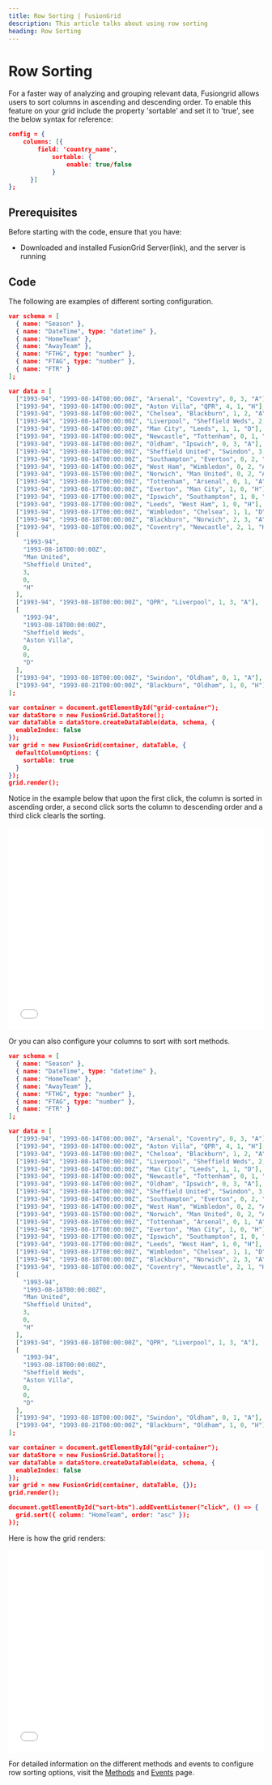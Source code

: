 ```yaml
---
title: Row Sorting | FusionGrid
description: This article talks about using row sorting
heading: Row Sorting
---
```


# Row Sorting
For a faster way of analyzing and grouping relevant data, Fusiongrid allows users to sort columns in ascending and descending order. 
To enable this feature on your grid include the property 'sortable' and set it to 'true', see the below syntax for reference:
```json
config = {
	columns: [{
		field: 'country_name',
            sortable: {
                enable: true/false
            }
      }]
};
```



## Prerequisites
Before starting with the code, ensure that you have:

- Downloaded and installed FusionGrid Server(link), and the server is running

## Code
The following are examples of different sorting configuration.

```json
var schema = [
  { name: "Season" },
  { name: "DateTime", type: "datetime" },
  { name: "HomeTeam" },
  { name: "AwayTeam" },
  { name: "FTHG", type: "number" },
  { name: "FTAG", type: "number" },
  { name: "FTR" }
];

var data = [
  ["1993-94", "1993-08-14T00:00:00Z", "Arsenal", "Coventry", 0, 3, "A"],
  ["1993-94", "1993-08-14T00:00:00Z", "Aston Villa", "QPR", 4, 1, "H"],
  ["1993-94", "1993-08-14T00:00:00Z", "Chelsea", "Blackburn", 1, 2, "A"],
  ["1993-94", "1993-08-14T00:00:00Z", "Liverpool", "Sheffield Weds", 2, 0, "H"],
  ["1993-94", "1993-08-14T00:00:00Z", "Man City", "Leeds", 1, 1, "D"],
  ["1993-94", "1993-08-14T00:00:00Z", "Newcastle", "Tottenham", 0, 1, "A"],
  ["1993-94", "1993-08-14T00:00:00Z", "Oldham", "Ipswich", 0, 3, "A"],
  ["1993-94", "1993-08-14T00:00:00Z", "Sheffield United", "Swindon", 3, 1, "H"],
  ["1993-94", "1993-08-14T00:00:00Z", "Southampton", "Everton", 0, 2, "A"],
  ["1993-94", "1993-08-14T00:00:00Z", "West Ham", "Wimbledon", 0, 2, "A"],
  ["1993-94", "1993-08-15T00:00:00Z", "Norwich", "Man United", 0, 2, "A"],
  ["1993-94", "1993-08-16T00:00:00Z", "Tottenham", "Arsenal", 0, 1, "A"],
  ["1993-94", "1993-08-17T00:00:00Z", "Everton", "Man City", 1, 0, "H"],
  ["1993-94", "1993-08-17T00:00:00Z", "Ipswich", "Southampton", 1, 0, "H"],
  ["1993-94", "1993-08-17T00:00:00Z", "Leeds", "West Ham", 1, 0, "H"],
  ["1993-94", "1993-08-17T00:00:00Z", "Wimbledon", "Chelsea", 1, 1, "D"],
  ["1993-94", "1993-08-18T00:00:00Z", "Blackburn", "Norwich", 2, 3, "A"],
  ["1993-94", "1993-08-18T00:00:00Z", "Coventry", "Newcastle", 2, 1, "H"],
  [
    "1993-94",
    "1993-08-18T00:00:00Z",
    "Man United",
    "Sheffield United",
    3,
    0,
    "H"
  ],
  ["1993-94", "1993-08-18T00:00:00Z", "QPR", "Liverpool", 1, 3, "A"],
  [
    "1993-94",
    "1993-08-18T00:00:00Z",
    "Sheffield Weds",
    "Aston Villa",
    0,
    0,
    "D"
  ],
  ["1993-94", "1993-08-18T00:00:00Z", "Swindon", "Oldham", 0, 1, "A"],
  ["1993-94", "1993-08-21T00:00:00Z", "Blackburn", "Oldham", 1, 0, "H"]
];

var container = document.getElementById("grid-container");
var dataStore = new FusionGrid.DataStore();
var dataTable = dataStore.createDataTable(data, schema, {
  enableIndex: false
});
var grid = new FusionGrid(container, dataTable, {
  defaultColumnOptions: {
    sortable: true
  }
});
grid.render();
```

Notice in the example below that upon the first click, the column is sorted in ascending order, a second click sorts the column to descending order and a third click clearls the sorting. 
<iframe width="100%" height="400" src="//jsfiddle.net/fusioncharts/umt8v9o1/embedded/result/" allowfullscreen="allowfullscreen" allowpaymentrequest frameborder="0"></iframe>

Or you can also configure your columns to sort with sort methods.
```json
var schema = [
  { name: "Season" },
  { name: "DateTime", type: "datetime" },
  { name: "HomeTeam" },
  { name: "AwayTeam" },
  { name: "FTHG", type: "number" },
  { name: "FTAG", type: "number" },
  { name: "FTR" }
];

var data = [
  ["1993-94", "1993-08-14T00:00:00Z", "Arsenal", "Coventry", 0, 3, "A"],
  ["1993-94", "1993-08-14T00:00:00Z", "Aston Villa", "QPR", 4, 1, "H"],
  ["1993-94", "1993-08-14T00:00:00Z", "Chelsea", "Blackburn", 1, 2, "A"],
  ["1993-94", "1993-08-14T00:00:00Z", "Liverpool", "Sheffield Weds", 2, 0, "H"],
  ["1993-94", "1993-08-14T00:00:00Z", "Man City", "Leeds", 1, 1, "D"],
  ["1993-94", "1993-08-14T00:00:00Z", "Newcastle", "Tottenham", 0, 1, "A"],
  ["1993-94", "1993-08-14T00:00:00Z", "Oldham", "Ipswich", 0, 3, "A"],
  ["1993-94", "1993-08-14T00:00:00Z", "Sheffield United", "Swindon", 3, 1, "H"],
  ["1993-94", "1993-08-14T00:00:00Z", "Southampton", "Everton", 0, 2, "A"],
  ["1993-94", "1993-08-14T00:00:00Z", "West Ham", "Wimbledon", 0, 2, "A"],
  ["1993-94", "1993-08-15T00:00:00Z", "Norwich", "Man United", 0, 2, "A"],
  ["1993-94", "1993-08-16T00:00:00Z", "Tottenham", "Arsenal", 0, 1, "A"],
  ["1993-94", "1993-08-17T00:00:00Z", "Everton", "Man City", 1, 0, "H"],
  ["1993-94", "1993-08-17T00:00:00Z", "Ipswich", "Southampton", 1, 0, "H"],
  ["1993-94", "1993-08-17T00:00:00Z", "Leeds", "West Ham", 1, 0, "H"],
  ["1993-94", "1993-08-17T00:00:00Z", "Wimbledon", "Chelsea", 1, 1, "D"],
  ["1993-94", "1993-08-18T00:00:00Z", "Blackburn", "Norwich", 2, 3, "A"],
  ["1993-94", "1993-08-18T00:00:00Z", "Coventry", "Newcastle", 2, 1, "H"],
  [
    "1993-94",
    "1993-08-18T00:00:00Z",
    "Man United",
    "Sheffield United",
    3,
    0,
    "H"
  ],
  ["1993-94", "1993-08-18T00:00:00Z", "QPR", "Liverpool", 1, 3, "A"],
  [
    "1993-94",
    "1993-08-18T00:00:00Z",
    "Sheffield Weds",
    "Aston Villa",
    0,
    0,
    "D"
  ],
  ["1993-94", "1993-08-18T00:00:00Z", "Swindon", "Oldham", 0, 1, "A"],
  ["1993-94", "1993-08-21T00:00:00Z", "Blackburn", "Oldham", 1, 0, "H"]
];

var container = document.getElementById("grid-container");
var dataStore = new FusionGrid.DataStore();
var dataTable = dataStore.createDataTable(data, schema, {
  enableIndex: false
});
var grid = new FusionGrid(container, dataTable, {});
grid.render();

document.getElementById("sort-btn").addEventListener("click", () => {
  grid.sort({ column: "HomeTeam", order: "asc" });
});
```
Here is how the grid renders:
<iframe width="100%" height="400" src="//jsfiddle.net/fusioncharts/v4bup87o/embedded/result/" allowfullscreen="allowfullscreen" allowpaymentrequest frameborder="0"></iframe>

For detailed information on the different methods and events to configure row sorting options, visit the [Methods](/fusiongrid/API_References/Fusiongrid-methods.md) and [Events](/fusiongrid/API_References/FusionGrid_Events.md) page.

